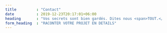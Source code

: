 ```yaml
---
title         : "Contact"
date          : 2019-12-23T20:17:01+06:00
heading       : "Vos secrets sont bien gardés. Dites nous <span>TOUT.</span>"
form_heading  : "RACONTER VOTRE PROJET EN DETAILS"
---
```


